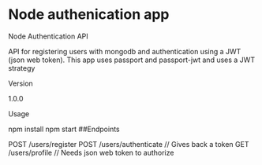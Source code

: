 # Node authenication app

Node Authentication API

API for registering users with mongodb and authentication using a JWT (json web token). This app uses passport and passport-jwt and uses a JWT strategy

Version

1.0.0

Usage

npm install
npm start
##Endpoints

POST /users/register
POST /users/authenticate   // Gives back a token
GET /users/profile         // Needs json web token to authorize
